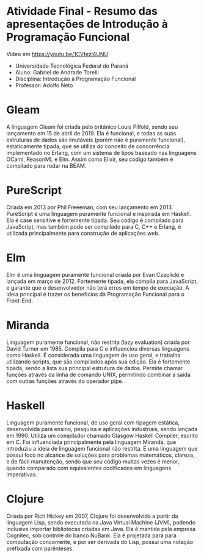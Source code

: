 # Atividade Final - Resumo das apresentações de Introdução à Programação Funcional

Vídeo em https://youtu.be/1CVtezl4UNU

- Universidade Tecnológica Federal do Paraná
- Aluno: Gabriel de Andrade Torelli
- Disciplina: Introdução à Programação Funcional
- Professor: Adolfo Neto

# Gleam
A linguagem Gleam foi criada pelo britânico Louis Pilfold, sendo seu lançamento em 15 de abril de 2019. Ela é funcional, e todas as suas estruturas de dados são imutáveis (porém não é puramente funcional), estaticamente tipada, que se utiliza do conceito de concorrência implementado no Erlang, com um sistema de tipos baseado nas linguagens OCaml, ReasonML e Elm. Assim como Elixir, seu código também é compilado para rodar na BEAM.

# PureScript
Criada em 2013 por Phil Freeeman, com seu lançamento em 2013. PureScript é uma linguagem puramente funcional e inspirada em Haskell. Ela é case sensitive e fortemente tipada. Seu código é compilado para JavaScript, mas também pode ser compilado para C, C++ e Erlang, é utilizada principalmente para construção de aplicações web.

# Elm
Elm é uma linguagem puramente funcional criada por Evan Czaplicki e lançada em março de 2012. Fortemente tipada, ela compila para JavaScript, e garante que o desenvolvedor não terá erros em tempo de execução. A ideia principal é trazer os benefícios da Programação Funcional para o Front-End.

# Miranda
Linguagem puramente funcional, não restrita (lazy evaluation) criada por David Turner em 1985. Compila para C e influenciou diversas linguagens como Haskell. É considerada uma linguagem de uso geral, e trabalha utilizando scripts, que são compilados após sua edição. Ela é fortemente tipada, sendo a lista sua principal estrutura de dados. Permite chamar funções através da linha de comando UNIX, permitindo combinar a saída com outras funções através do operador pipe.

# Haskell
Linguagem puramente funcional, de uso geral com tipagem estática, desenvolvida para ensino, pesquisa e aplicações industriais, sendo lançada em 1990. Utiliza um compilador chamado Glasgow Haskell Compiler, escrito em C. Foi influenciada principalmente pela linguagem Miranda, que introduziu a ideia de linguagem funcional não restrita. É uma linguagem que possui foco no alcance de soluções para problemas matemáticos, clareza, e de fácil manutenção, sendo que seu código muitas vezes é menor, quando comparado com equivalentes codificados em linguagens imperativas.

# Clojure
Criada por Rich Hickey em 2007, Clojure foi desenvolvida a partir da linguagem Lisp, sendo executada na Java Virtual Machine (JVM), podendo inclusive importar bibliotecas criadas em Java. Ela é mantida pela empresa Cognitec, sob controle do banco NuBank. Ela é projetada para para computação concorrente, e por ser derivada do Lisp, possui uma notação prefixada com parênteses.

